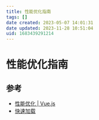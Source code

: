 ```yaml
---
title: 性能优化指南
tags: []
date created: 2023-05-07 14:01:31
date updated: 2023-11-28 10:51:04
uid: 1683439291214
---
```


# 性能优化指南

## 参考

- [性能优化 | Vue.js](https://cn.vuejs.org/guide/best-practices/performance.html#profiling-options)
- [快速加载](https://web.dev/fast/)
